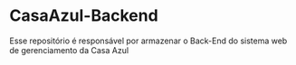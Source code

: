 # CasaAzul-Backend
Esse repositório é responsável por armazenar o Back-End do sistema web de gerenciamento da Casa Azul
